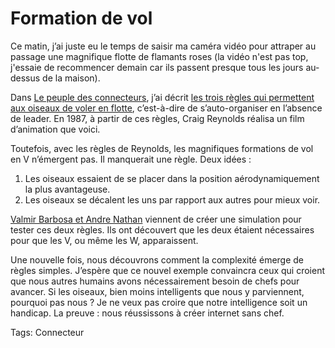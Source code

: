 # Formation de vol

Ce matin, j’ai juste eu le temps de saisir ma caméra vidéo pour attraper au passage une magnifique flotte de flamants roses (la vidéo n'est pas top, j'essaie de recommencer demain car ils passent presque tous les jours au-dessus de la maison).

Dans [Le peuple des connecteurs](http://blog.tcrouzet.com/le-peuple-des-connecteurs/), j’ai décrit [les trois règles qui permettent aux oiseaux de voler en flotte](http://www.red3d.com/cwr/boids/), c’est-à-dire de s’auto-organiser en l’absence de leader. En 1987, à partir de ces règles, Craig Reynolds réalisa un film d’animation que voici.

Toutefois, avec les règles de Reynolds, les magnifiques formations de vol en V n’émergent pas. Il manquerait une règle. Deux idées :

1. Les oiseaux essaient de se placer dans la position aérodynamiquement la plus avantageuse.
2. Les oiseaux se décalent les uns par rapport aux autres pour mieux voir.

[Valmir Barbosa et Andre Nathan](http://www.newscientist.com/channel/life/mg19426005.500-flying-in-vformation-gives-best-view-for-least-effort.html) viennent de créer une simulation pour tester ces deux règles. Ils ont découvert que les deux étaient nécessaires pour que les V, ou même les W, apparaissent.

Une nouvelle fois, nous découvrons comment la complexité émerge de règles simples. J’espère que ce nouvel exemple convaincra ceux qui croient que nous autres humains avons nécessairement besoin de chefs pour avancer. Si les oiseaux, bien moins intelligents que nous y parviennent, pourquoi pas nous ? Je ne veux pas croire que notre intelligence soit un handicap. La preuve : nous réussissons à créer internet sans chef.

Tags: Connecteur